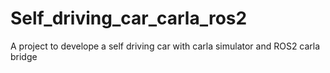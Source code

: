 # Self_driving_car_carla_ros2
A project to develope a self driving car with carla simulator and ROS2 carla bridge
